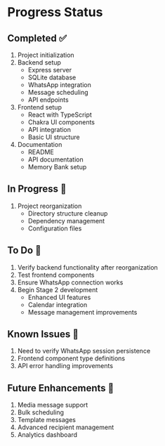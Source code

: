 # Progress Status

## Completed ✅
1. Project initialization
2. Backend setup
   - Express server
   - SQLite database
   - WhatsApp integration
   - Message scheduling
   - API endpoints
3. Frontend setup
   - React with TypeScript
   - Chakra UI components
   - API integration
   - Basic UI structure
4. Documentation
   - README
   - API documentation
   - Memory Bank setup

## In Progress 🚧
1. Project reorganization
   - Directory structure cleanup
   - Dependency management
   - Configuration files

## To Do 📝
1. Verify backend functionality after reorganization
2. Test frontend components
3. Ensure WhatsApp connection works
4. Begin Stage 2 development
   - Enhanced UI features
   - Calendar integration
   - Message management improvements

## Known Issues 🐛
1. Need to verify WhatsApp session persistence
2. Frontend component type definitions
3. API error handling improvements

## Future Enhancements 🚀
1. Media message support
2. Bulk scheduling
3. Template messages
4. Advanced recipient management
5. Analytics dashboard 